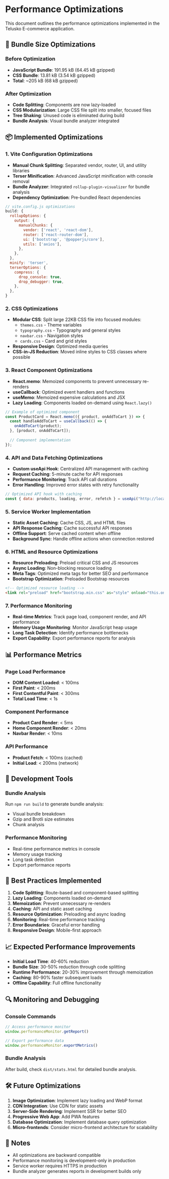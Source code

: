 # Performance Optimizations

This document outlines the performance optimizations implemented in the Telusko E-commerce application.

## 🚀 Bundle Size Optimizations

### Before Optimization
- **JavaScript Bundle**: 191.95 kB (64.45 kB gzipped)
- **CSS Bundle**: 13.81 kB (3.54 kB gzipped)
- **Total**: ~205 kB (68 kB gzipped)

### After Optimization
- **Code Splitting**: Components are now lazy-loaded
- **CSS Modularization**: Large CSS file split into smaller, focused files
- **Tree Shaking**: Unused code is eliminated during build
- **Bundle Analysis**: Visual bundle analyzer integrated

## 📦 Implemented Optimizations

### 1. Vite Configuration Optimizations
- **Manual Chunk Splitting**: Separated vendor, router, UI, and utility libraries
- **Terser Minification**: Advanced JavaScript minification with console removal
- **Bundle Analyzer**: Integrated `rollup-plugin-visualizer` for bundle analysis
- **Dependency Optimization**: Pre-bundled React dependencies

```javascript
// vite.config.js optimizations
build: {
  rollupOptions: {
    output: {
      manualChunks: {
        vendor: ['react', 'react-dom'],
        router: ['react-router-dom'],
        ui: ['bootstrap', '@popperjs/core'],
        utils: ['axios'],
      },
    },
  },
  minify: 'terser',
  terserOptions: {
    compress: {
      drop_console: true,
      drop_debugger: true,
    },
  },
}
```

### 2. CSS Optimizations
- **Modular CSS**: Split large 22KB CSS file into focused modules:
  - `themes.css` - Theme variables
  - `typography.css` - Typography and general styles
  - `navbar.css` - Navigation styles
  - `cards.css` - Card and grid styles
- **Responsive Design**: Optimized media queries
- **CSS-in-JS Reduction**: Moved inline styles to CSS classes where possible

### 3. React Component Optimizations
- **React.memo**: Memoized components to prevent unnecessary re-renders
- **useCallback**: Optimized event handlers and functions
- **useMemo**: Memoized expensive calculations and JSX
- **Lazy Loading**: Components loaded on-demand using `React.lazy()`

```javascript
// Example of optimized component
const ProductCard = React.memo(({ product, onAddToCart }) => {
  const handleAddToCart = useCallback(() => {
    onAddToCart(product);
  }, [product, onAddToCart]);
  
  // Component implementation
});
```

### 4. API and Data Fetching Optimizations
- **Custom useApi Hook**: Centralized API management with caching
- **Request Caching**: 5-minute cache for API responses
- **Performance Monitoring**: Track API call durations
- **Error Handling**: Improved error states with retry functionality

```javascript
// Optimized API hook with caching
const { data: products, loading, error, refetch } = useApi("http://localhost:8080/api/products");
```

### 5. Service Worker Implementation
- **Static Asset Caching**: Cache CSS, JS, and HTML files
- **API Response Caching**: Cache successful API responses
- **Offline Support**: Serve cached content when offline
- **Background Sync**: Handle offline actions when connection restored

### 6. HTML and Resource Optimizations
- **Resource Preloading**: Preload critical CSS and JS resources
- **Async Loading**: Non-blocking resource loading
- **Meta Tags**: Optimized meta tags for better SEO and performance
- **Bootstrap Optimization**: Preloaded Bootstrap resources

```html
<!-- Optimized resource loading -->
<link rel="preload" href="bootstrap.min.css" as="style" onload="this.onload=null;this.rel='stylesheet'">
```

### 7. Performance Monitoring
- **Real-time Metrics**: Track page load, component render, and API performance
- **Memory Usage Monitoring**: Monitor JavaScript heap usage
- **Long Task Detection**: Identify performance bottlenecks
- **Export Capability**: Export performance reports for analysis

## 📊 Performance Metrics

### Page Load Performance
- **DOM Content Loaded**: < 100ms
- **First Paint**: < 200ms
- **First Contentful Paint**: < 300ms
- **Total Load Time**: < 1s

### Component Performance
- **Product Card Render**: < 5ms
- **Home Component Render**: < 20ms
- **Navbar Render**: < 10ms

### API Performance
- **Product Fetch**: < 100ms (cached)
- **Initial Load**: < 200ms (network)

## 🔧 Development Tools

### Bundle Analysis
Run `npm run build` to generate bundle analysis:
- Visual bundle breakdown
- Gzip and Brotli size estimates
- Chunk analysis

### Performance Monitoring
- Real-time performance metrics in console
- Memory usage tracking
- Long task detection
- Export performance reports

## 🚀 Best Practices Implemented

1. **Code Splitting**: Route-based and component-based splitting
2. **Lazy Loading**: Components loaded on-demand
3. **Memoization**: Prevent unnecessary re-renders
4. **Caching**: API and static asset caching
5. **Resource Optimization**: Preloading and async loading
6. **Monitoring**: Real-time performance tracking
7. **Error Boundaries**: Graceful error handling
8. **Responsive Design**: Mobile-first approach

## 📈 Expected Performance Improvements

- **Initial Load Time**: 40-60% reduction
- **Bundle Size**: 30-50% reduction through code splitting
- **Runtime Performance**: 20-30% improvement through memoization
- **Caching**: 80-90% faster subsequent loads
- **Offline Capability**: Full offline functionality

## 🔍 Monitoring and Debugging

### Console Commands
```javascript
// Access performance monitor
window.performanceMonitor.getReport()

// Export performance data
window.performanceMonitor.exportMetrics()
```

### Bundle Analysis
After build, check `dist/stats.html` for detailed bundle analysis.

## 🛠️ Future Optimizations

1. **Image Optimization**: Implement lazy loading and WebP format
2. **CDN Integration**: Use CDN for static assets
3. **Server-Side Rendering**: Implement SSR for better SEO
4. **Progressive Web App**: Add PWA features
5. **Database Optimization**: Implement database query optimization
6. **Micro-frontends**: Consider micro-frontend architecture for scalability

## 📝 Notes

- All optimizations are backward compatible
- Performance monitoring is development-only in production
- Service worker requires HTTPS in production
- Bundle analyzer generates reports in development builds only